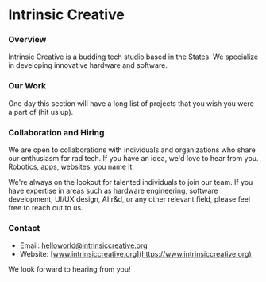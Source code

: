 # Intrinsic Creative

### Overview
Intrinsic Creative is a budding tech studio based in the States. We specialize in developing innovative hardware and software.

### Our Work
One day this section will have a long list of projects that you wish you were a part of (hit us up).

### Collaboration and Hiring
We are open to collaborations with individuals and organizations who share our enthusiasm for rad tech. If you have an idea, we'd love to hear from you. Robotics, apps, websites, you name it.

We're always on the lookout for talented individuals to join our team. If you have expertise in areas such as hardware engineering, software development, UI/UX design, AI r&d, or any other relevant field, please feel free to reach out to us.

### Contact
- Email: [helloworld@intrinsiccreative.org](mailto:helloworld@intrinsiccreative.org)
- Website: [www.intrinsiccreative.org](https://www.intrinsiccreative.org)

We look forward to hearing from you!

